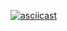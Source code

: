 [![asciicast](https://asciinema.org/a/Zp39gOZrz2zQF4mvvmCw92meN.svg)](https://asciinema.org/a/Zp39gOZrz2zQF4mvvmCw92meN)
